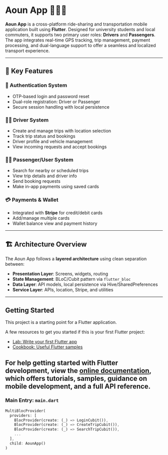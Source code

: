 # Aoun App 🚗📍📱

**Aoun App** is a cross-platform ride-sharing and transportation mobile application built using **Flutter**. Designed for university students and local commuters, it supports two primary user roles: **Drivers** and **Passengers**. The app integrates real-time GPS tracking, trip management, payment processing, and dual-language support to offer a seamless and localized transport experience.

---

## 🚀 Key Features

### 🔐 Authentication System
- OTP-based login and password reset
- Dual-role registration: Driver or Passenger
- Secure session handling with local persistence

### 🧑‍✈️ Driver System
- Create and manage trips with location selection
- Track trip status and bookings
- Driver profile and vehicle management
- View incoming requests and accept bookings

### 🧑‍🎓 Passenger/User System
- Search for nearby or scheduled trips
- View trip details and driver info
- Send booking requests
- Make in-app payments using saved cards

### 💳 Payments & Wallet
- Integrated with **Stripe** for credit/debit cards
- Add/manage multiple cards
- Wallet balance view and payment history

---

## 🏗️ Architecture Overview

The Aoun App follows a **layered architecture** using clean separation between:

- **Presentation Layer**: Screens, widgets, routing
- **State Management**: BLoC/Cubit pattern via `flutter_bloc`
- **Data Layer**: API models, local persistence via Hive/SharedPreferences
- **Service Layer**: APIs, location, Stripe, and utilities
---
## Getting Started

This project is a starting point for a Flutter application.

A few resources to get you started if this is your first Flutter project:

- [Lab: Write your first Flutter app](https://docs.flutter.dev/get-started/codelab)
- [Cookbook: Useful Flutter samples](https://docs.flutter.dev/cookbook)

For help getting started with Flutter development, view the
[online documentation](https://docs.flutter.dev/), which offers tutorials,
samples, guidance on mobile development, and a full API reference.
---
### Main Entry: `main.dart`
```dart
MultiBlocProvider(
  providers: [
    BlocProvider(create: (_) => LoginCubit()),
    BlocProvider(create: (_) => CreateTripCubit()),
    BlocProvider(create: (_) => SearchTripCubit()),
    ...
  ],
  child: AounApp()
)

